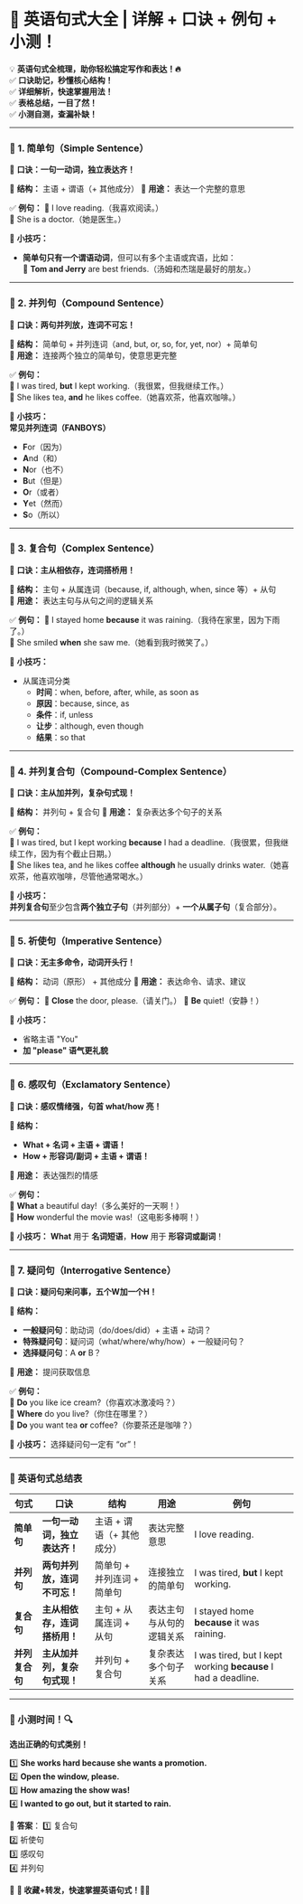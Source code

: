 # 📌 **英语句式大全 | 详解 + 口诀 + 例句 + 小测！**

💡 **英语句式全梳理，助你轻松搞定写作和表达！🔥**  
✅ **口诀助记，秒懂核心结构！**  
✅ **详细解析，快速掌握用法！**  
✅ **表格总结，一目了然！**  
✅ **小测自测，查漏补缺！**

------

### **📖 1. 简单句（Simple Sentence）**

🚀 **口诀：一句一动词，独立表达齐！**

🔹 **结构：** 主语 + 谓语（+ 其他成分）
🔹 **用途：** 表达一个完整的意思

✅ **例句：**
📌 I love reading.（我喜欢阅读。）  
📌 She is a doctor.（她是医生。）

🎯 **小技巧：**

- **简单句只有一个谓语动词**，但可以有多个主语或宾语，比如：  
  📌 **Tom and Jerry** are best friends.（汤姆和杰瑞是最好的朋友。）

------

### **📖 2. 并列句（Compound Sentence）**

🚀 **口诀：两句并列放，连词不可忘！**

🔹 **结构：** 简单句 + 并列连词（and, but, or, so, for, yet, nor）+ 简单句  
🔹 **用途：** 连接两个独立的简单句，使意思更完整

✅ **例句：**  
📌 I was tired, **but** I kept working.（我很累，但我继续工作。）  
📌 She likes tea, **and** he likes coffee.（她喜欢茶，他喜欢咖啡。）

🎯 **小技巧：**  
**常见并列连词（FANBOYS）**

- **F**or（因为）
- **A**nd（和）
- **N**or（也不）
- **B**ut（但是）
- **O**r（或者）
- **Y**et（然而）
- **S**o（所以）

------

### **📖 3. 复合句（Complex Sentence）**

🚀 **口诀：主从相依存，连词搭桥用！**

🔹 **结构：** 主句 + 从属连词（because, if, although, when, since 等）+ 从句  
🔹 **用途：** 表达主句与从句之间的逻辑关系

✅ **例句：**
📌 I stayed home **because** it was raining.（我待在家里，因为下雨了。）  
📌 She smiled **when** she saw me.（她看到我时微笑了。）

🎯 **小技巧：**

- 从属连词分类
    - **时间**：when, before, after, while, as soon as
    - **原因**：because, since, as
    - **条件**：if, unless
    - **让步**：although, even though
    - **结果**：so that

------

### **📖 4. 并列复合句（Compound-Complex Sentence）**

🚀 **口诀：主从加并列，复杂句式现！**

🔹 **结构：** 并列句 + 复合句
🔹 **用途：** 复杂表达多个句子的关系

✅ **例句：**  
📌 I was tired, but I kept working **because** I had a deadline.（我很累，但我继续工作，因为有个截止日期。）  
📌 She likes tea, and he likes coffee **although** he usually drinks water.（她喜欢茶，他喜欢咖啡，尽管他通常喝水。）  

🎯 **小技巧：**  
**并列复合句**至少包含**两个独立子句**（并列部分）+ **一个从属子句**（复合部分）。

------

### **📖 5. 祈使句（Imperative Sentence）**

🚀 **口诀：无主多命令，动词开头行！**

🔹 **结构：** 动词（原形） + 其他成分
🔹 **用途：** 表达命令、请求、建议

✅ **例句：**
📌 **Close** the door, please.（请关门。）
📌 **Be** quiet!（安静！）

🎯 **小技巧：**

- 省略主语 "You"
- **加 "please" 语气更礼貌**

------

### **📖 6. 感叹句（Exclamatory Sentence）**

🚀 **口诀：感叹情绪强，句首 what/how 亮！**

🔹 **结构：**  

- **What + 名词 + 主语 + 谓语！**    
- **How + 形容词/副词 + 主语 + 谓语！**  

🔹 **用途：** 表达强烈的情感

✅ **例句：**  
📌 **What** a beautiful day!（多么美好的一天啊！）  
📌 **How** wonderful the movie was!（这电影多棒啊！）

🎯 **小技巧：**
**What** 用于 **名词短语**，**How** 用于 **形容词或副词**！

------

### **📖 7. 疑问句（Interrogative Sentence）**

🚀 **口诀：疑问句来问事，五个W加一个H！**

🔹 **结构：**

- **一般疑问句**：助动词（do/does/did）+ 主语 + 动词？
- **特殊疑问句**：疑问词（what/where/why/how）+ 一般疑问句？
- **选择疑问句**：A **or** B？  

🔹 **用途：** 提问获取信息

✅ **例句：**  
📌 **Do** you like ice cream?（你喜欢冰激凌吗？）  
📌 **Where** do you live?（你住在哪里？）  
📌 **Do** you want tea **or** coffee?（你要茶还是咖啡？）

🎯 **小技巧：** 选择疑问句一定有 “or”！

------

### **📖 英语句式总结表**

| **句式**       | **口诀**                     | **结构**                   | **用途**                 | **例句**                                                     |
| -------------- | ---------------------------- | -------------------------- | ------------------------ | ------------------------------------------------------------ |
| **简单句**     | **一句一动词，独立表达齐！** | 主语 + 谓语（+ 其他成分）  | 表达完整意思             | I love reading.                                              |
| **并列句**     | **两句并列放，连词不可忘！** | 简单句 + 并列连词 + 简单句 | 连接独立的简单句         | I was tired, **but** I kept working.                         |
| **复合句**     | **主从相依存，连词搭桥用！** | 主句 + 从属连词 + 从句     | 表达主句与从句的逻辑关系 | I stayed home **because** it was raining.                    |
| **并列复合句** | **主从加并列，复杂句式现！** | 并列句 + 复合句            | 复杂表达多个句子关系     | I was tired, but I kept working **because** I had a deadline. |

------

### **📝 小测时间！🔍**

**选出正确的句式类别！**

1️⃣ **She works hard because she wants a promotion.**  
2️⃣ **Open the window, please.**  
3️⃣ **How amazing the show was!**  
4️⃣ **I wanted to go out, but it started to rain.**

📌 **答案**：
1️⃣ 复合句  
2️⃣ 祈使句  
3️⃣ 感叹句  
4️⃣ 并列句  

📌 **🔖 收藏+转发，快速掌握英语句式！🚀🔥**